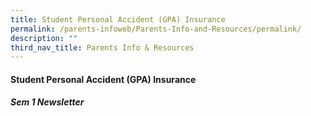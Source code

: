 ```yaml
---
title: Student Personal Accident (GPA) Insurance
permalink: /parents-infoweb/Parents-Info-and-Resources/permalink/
description: ""
third_nav_title: Parents Info & Resources
---
```


#### Student Personal Accident (GPA) Insurance

  
##### Sem 1 Newsletter